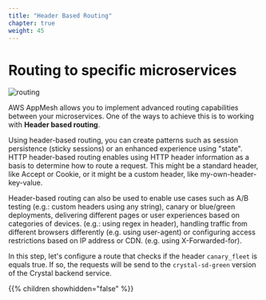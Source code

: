 ```yaml
---
title: "Header Based Routing"
chapter: true
weight: 45
---
```


# Routing to specific microservices

![routing](/images/app_mesh_architecture/AppMeshWorkshopCloudMap.png)

AWS AppMesh allows you to implement advanced routing capabilities between your microservices. One of the ways to achieve this is to working with **Header based routing**.

Using header-based routing, you can create patterns such as session persistence (sticky sessions) or an enhanced experience using "state". HTTP header-based routing enables using HTTP header information as a basis to determine how to route a request. This might be a standard header, like Accept or Cookie, or it might be a custom header, like my-own-header-key-value.

Header-based routing can also be used to enable use cases such as A/B testing (e.g.: custom headers using any string), canary or blue/green deployments, delivering different pages or user experiences based on categories of devices. (e.g.: using regex in header), handling traffic from different browsers differently (e.g. using user-agent) or configuring access restrictions based on IP address or CDN. (e.g. using X-Forwarded-for).  

In this step, let's configure a route that checks if the header `canary_fleet` is equals true. If so, the requests will be send to the `crystal-sd-green` version of the Crystal backend service.



{{% children showhidden="false" %}}
